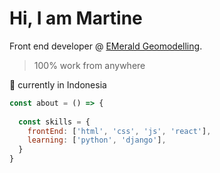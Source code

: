 # Hi, I am Martine 

Front end developer @ [EMerald Geomodelling](https://www.emerald-geomodelling.com/).

> 100% work from anywhere

📍 currently in Indonesia

```js
const about = () => {
  
  const skills = {
    frontEnd: ['html', 'css', 'js', 'react'],
    learning: ['python', 'django'],
  }
}
```






<!--
**martineho/martineho** is a ✨ _special_ ✨ repository because its `README.md` (this file) appears on your GitHub profile.

Here are some ideas to get you started:

- 🔭 I’m currently working on ...
- 🌱 I’m currently learning ...
- 👯 I’m looking to collaborate on ...
- 🤔 I’m looking for help with ...
- 💬 Ask me about ...
- 📫 How to reach me: ...
- 😄 Pronouns: ...
- ⚡ Fun fact: ...
-->

